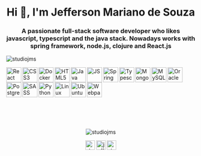 <h1 align="center">Hi 👋, I'm Jefferson Mariano de Souza</h1>
<h3 align="center">A passionate full-stack software developer who likes javascript, typescript and the java stack. Nowadays works with spring framework, node.js, clojure and React.js</h3>

<p align="left"> <img src="https://komarev.com/ghpvc/?username=studiojms" alt="studiojms" /> </p>

<p align="left">
  <img align="left" src="https://simpleicons.org/icons/react.svg" alt="React" height="40px" />
  <img align="left" src="https://simpleicons.org/icons/css3.svg" alt="CSS3" height="40px" />
  <img align="left" src="https://simpleicons.org/icons/docker.svg" alt="Docker" height="40px" />
  <img align="left" src="https://simpleicons.org/icons/html5.svg" alt="HTML5" height="40px" />
  <img align="left" src="https://simpleicons.org/icons/java.svg" alt="Java" height="40px" />
  <img align="left" src="https://simpleicons.org/icons/javascript.svg" alt="JS" height="40px" />
  <img align="left" src="https://simpleicons.org/icons/spring.svg" alt="Spring" height="40px" />
  <img align="left" src="https://simpleicons.org/icons/typescript.svg" alt="Typescript" height="40px" />
  <img align="left" src="https://simpleicons.org/icons/mongodb.svg" alt="MongoDB" height="40px" />
  <img align="left" src="https://simpleicons.org/icons/mysql.svg" alt="MySQL" height="40px" />
  <img align="left" src="https://simpleicons.org/icons/oracle.svg" alt="Oracle" height="40px" />
  <img align="left" src="https://simpleicons.org/icons/postgresql.svg" alt="PostgreSQL" height="40px" />
  <img align="left" src="https://simpleicons.org/icons/sass.svg" alt="SASS" height="40px" />
  <img align="left" src="https://simpleicons.org/icons/python.svg" alt="Python" height="40px" />
  <img align="left" src="https://simpleicons.org/icons/linux.svg" alt="Linux" height="40px" />
  <img align="left" src="https://simpleicons.org/icons/ubuntu.svg" alt="Ubuntu" height="40px" />
  <img align="left" src="https://simpleicons.org/icons/webpack.svg" alt="Webpack" height="40px" />
  <br/>
  <br/>
  <br/>
  <br/>
  <br/>
</p>
<br/>
<br/>
<br/>
<p align="center"> 
  <img src="https://github-readme-stats.vercel.app/api?username=studiojms&show_icons=true" alt="studiojms" /> 
</p>

<p align="center">
<a href="https://codepen.io/studiojms" target="blank"><img align="center" src="https://cdn.jsdelivr.net/npm/simple-icons@3.0.1/icons/codepen.svg" alt="studiojms" height="25" width="25" /></a>
<a href="https://linkedin.com/in/jefferson-mariano-de-souza" target="blank"><img align="center" src="https://cdn.jsdelivr.net/npm/simple-icons@3.0.1/icons/linkedin.svg" alt="jefferson-mariano-de-souza" height="25" width="25" /></a>
<a href="https://www.behance.net/studiojms" target="blank"><img align="center" src="https://cdn.jsdelivr.net/npm/simple-icons@3.0.1/icons/behance.svg" alt="studiojms" height="25" width="25" /></a>
</p>
